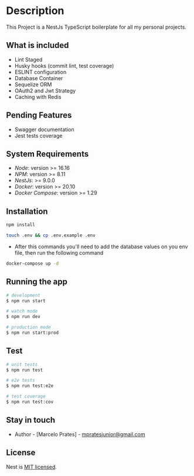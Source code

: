 
# Description

This Project is a NestJs TypeScript boilerplate for all my personal projects.

## What is included

- Lint Staged
- Husky hooks (commit lint, test coverage)
- ESLINT configuration
- Database Container
- Sequelize ORM
- OAuth2 and Jwt Strategy
- Caching with Redis

## Pending  Features

- Swagger documentation
- Jest tests coverage

## System Requirements

- _Node_: version >= 16.16
- _NPM_: version >= 8.11
- _NestJs_: >= 9.0.0
- _Docker_: version >= 20.10
- _Docker Compose_: version >= 1.29

## Installation

```bash
npm install
```

```bash
touch .env && cp .env.example .env
```

- After this commands you'll need to add the database values on you env file, then run the following command

```bash
docker-compose up -d
```

## Running the app

```bash
# development
$ npm run start

# watch mode
$ npm run dev

# production mode
$ npm run start:prod
```

## Test

```bash
# unit tests
$ npm run test

# e2e tests
$ npm run test:e2e

# test coverage
$ npm run test:cov
```

## Stay in touch

- Author - [Marcelo Prates] - mpratesjunior@gmail.com

## License

Nest is [MIT licensed](LICENSE).

